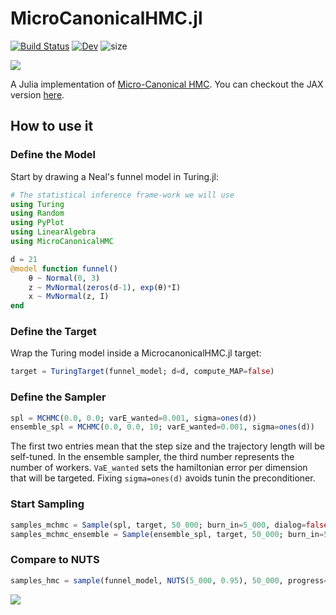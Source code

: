# MicroCanonicalHMC.jl

[![Build Status](https://github.com/JaimeRZP/MCHMC.jl/workflows/CI/badge.svg)](https://github.com/JaimeRZP/MicroCanonicalHMC.jl/actions?query=workflow%3AMCHMC-CI+branch%3Amaster)
[![Dev](https://img.shields.io/badge/docs-dev-blue.svg)](https://jaimerzp.github.io/MicroCanonicalHMC.jl/dev/)
![size](https://img.shields.io/github/repo-size/jaimerzp/MicroCanonicalHMC.jl)

![](https://raw.githubusercontent.com/JaimeRZP/MicroCanonicalHMC.jl/master/docs/src/assets/mchmc_logo.png)

A Julia implementation of [Micro-Canonical HMC](https://arxiv.org/pdf/2212.08549.pdf). You can checkout the JAX version [here](https://github.com/JakobRobnik/MicroCanonicalHMC). 

## How to use it

### Define the Model
Start by drawing a Neal's funnel model in Turing.jl:

```julia
# The statistical inference frame-work we will use
using Turing
using Random
using PyPlot
using LinearAlgebra
using MicroCanonicalHMC

d = 21
@model function funnel()
    θ ~ Normal(0, 3)
    z ~ MvNormal(zeros(d-1), exp(θ)*I)
    x ~ MvNormal(z, I)
end
```
### Define the Target
Wrap the Turing model inside a MicrocanonicalHMC.jl target:

```julia
target = TuringTarget(funnel_model; d=d, compute_MAP=false)
```


### Define the Sampler

```julia
spl = MCHMC(0.0, 0.0; varE_wanted=0.001, sigma=ones(d))
ensemble_spl = MCHMC(0.0, 0.0, 10; varE_wanted=0.001, sigma=ones(d))
```
The first two entries mean that the step size and the trajectory length will be self-tuned. In the ensemble sampler, the third number represents the number of workers.
`VaE_wanted` sets the hamiltonian error per dimension that will be targeted. Fixing `sigma=ones(d)` avoids tunin the preconditioner.

### Start Sampling

```julia
samples_mchmc = Sample(spl, target, 50_000; burn_in=5_000, dialog=false)
samples_mchmc_ensemble = Sample(ensemble_spl, target, 50_000; burn_in=5_000, dialog=false)
```

### Compare to NUTS

```julia
samples_hmc = sample(funnel_model, NUTS(5_000, 0.95), 50_000, progress=true; save_state=true)
```

![](https://raw.githubusercontent.com/JaimeRZP/MicroCanonicalHMC.jl/master/docs/src/assets/Neal_funnel_comp.png)




